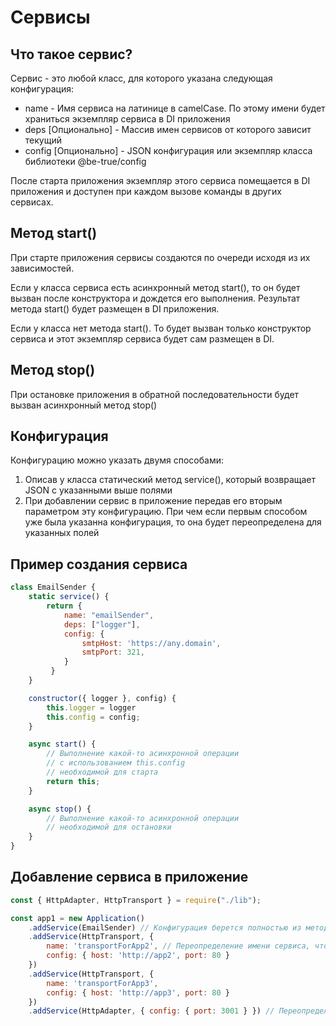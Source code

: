 # Сервисы

## Что такое сервис?

Сервис - это любой класс, для которого указана следующая конфигурация:

- name - Имя сервиса на латинице в camelCase. По этому имени будет храниться экземпляр сервиса в DI приложения
- deps [Опционально] - Массив имен сервисов от которого зависит текущий
- config [Опционально] - JSON конфигурация или экземпляр класса библиотеки @be-true/config

После старта приложения экземпляр этого сервиса помещается в DI приложения и доступен при каждом вызове команды в других сервисах.

## Метод start()

При старте приложения сервисы создаются по очереди исходя из их зависимостей.

Если у класса сервиса есть асинхронный метод start(), то он будет вызван после конструктора и дождется его выполнения. Результат метода start() будет размещен в DI приложения.

Если у класса нет метода start(). То будет вызван только конструктор сервиса и этот экземпляр сервиса будет сам размещен в DI.

## Метод stop()

При остановке приложения в обратной последовательности будет вызван асинхронный метод stop()

## Конфигурация 

Конфигурацию можно указать двумя способами:

1) Описав у класса статический метод service(), который возвращает JSON с указанными выше полями
2) При добавлении сервис в приложение передав его вторым параметром эту конфигурацию. При чем если первым способом уже была указанна конфигурация, то она будет переопределена для указанных полей

## Пример создания сервиса

```javascript
class EmailSender {
    static service() {
        return { 
            name: "emailSender",
            deps: ["logger"],
            config: {
                smtpHost: 'https://any.domain',
                smtpPort: 321,
            }
         }
    }

    constructor({ logger }, config) {
        this.logger = logger
        this.config = config;
    }

    async start() {
        // Выполнение какой-то асинхронной операции
        // c использованием this.config
        // необходимой для старта
        return this;
    }

    async stop() {
        // Выполнение какой-то асинхронной операции
        // необходимой для остановки
    }
}
```

##  Добавление сервиса в приложение

```javascript
const { HttpAdapter, HttpTransport } = require("./lib");

const app1 = new Application()
    .addService(EmailSender) // Конфигурация берется полностью из метода service() класса сервиса
    .addService(HttpTransport, { 
        name: 'transportForApp2', // Переопределение имени сервиса, чтобы они не пересекались с transportForApp3.
        config: { host: 'http://app2', port: 80 } 
    })
    .addService(HttpTransport, { 
        name: 'transportForApp3',
        config: { host: 'http://app3', port: 80 } 
    })
    .addService(HttpAdapter, { config: { port: 3001 } }) // Переопределяется конфигурация для подключения Http сервера
```